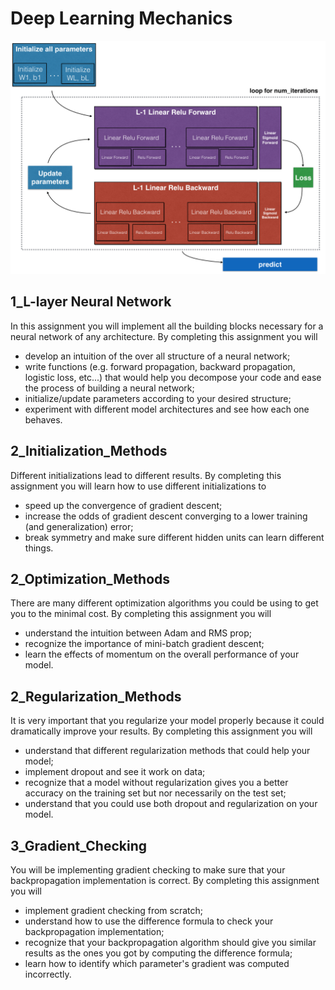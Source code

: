# Deep Learning Mechanics
<img src='images/final_outline.png' alt='Drawing' style='width: 400pt;'/>

## 1_L-layer Neural Network

In this assignment you will implement all the building blocks necessary for a
neural network of any architecture. By completing this assignment you will
- develop an intuition of the over all structure of a neural network;
- write functions (e.g. forward propagation, backward propagation, logistic loss, etc...) that would help you decompose your code and ease the process of building a neural network;
- initialize/update parameters according to your desired structure;
- experiment with different model architectures and see how each one behaves.


## 2_Initialization_Methods

Different initializations lead to different results. 
By completing this assignment you will learn how to use different initializations to
* speed up the convergence of gradient descent;
* increase the odds of gradient descent converging to a lower training (and generalization) error;
* break symmetry and make sure different hidden units can learn different things.

## 2_Optimization_Methods	

There are many different optimization algorithms you could be using to get you to the minimal cost. 
By completing this assignment you will
* understand the intuition between Adam and RMS prop;
* recognize the importance of mini-batch gradient descent;
* learn the effects of momentum on the overall performance of your model.

## 2_Regularization_Methods

It is very important that you regularize your model properly because it could dramatically improve your results.
By completing this assignment you will
* understand that different regularization methods that could help your model;
* implement dropout and see it work on data;
* recognize that a model without regularization gives you a better accuracy on the training set but nor necessarily on the test set;
* understand that you could use both dropout and regularization on your model.

## 3_Gradient_Checking

You will be implementing gradient checking to make sure that your backpropagation implementation is correct. By completing this assignment you will
* implement gradient checking from scratch;
* understand how to use the difference formula to check your backpropagation implementation;
* recognize that your backpropagation algorithm should give you similar results as the ones you got by computing the difference formula;
* learn how to identify which parameter's gradient was computed incorrectly.


